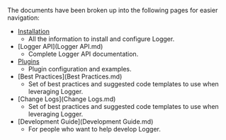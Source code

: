 The documents have been broken up into the following pages for easier navigation:

- [Installation](Installation.md)
	- All the information to install and configure Logger.
- [Logger API](Logger API.md)
	- Complete Logger API documentation.
- [Plugins](Plugins.md)
	- Plugin configuration and examples.
- [Best Practices](Best Practices.md)
	- Set of best practices and suggested code templates to use when leveraging Logger.
- [Change Logs](Change Logs.md)
	- Set of best practices and suggested code templates to use when leveraging Logger.
- [Development Guide](Development Guide.md)
    - For people who want to help develop Logger.